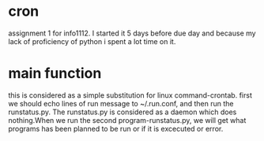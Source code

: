 # cron
assignment 1 for info1112. I started it 5 days before due day and because my lack of proficiency of python i spent a lot time on it.
# main function
this is considered as a simple substitution for linux command-crontab. first we should echo lines of run message to ~/.run.conf, and then run the runstatus.py. The runstatus.py is considered as a daemon which does nothing.When we run the second
program-runstatus.py, we will get what programs has been planned to be run or if it is excecuted or error.

